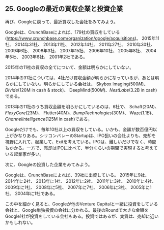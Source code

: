 ## 25. Googleの最近の買収企業と投資企業

再び、Googleに戻って、最近買収した会社をみてみよう。

Googleは、CrunchBaseによれば、179社の買収をしている (https://www.crunchbase.com/organization/google/acquisitions)。
2015年11社、
2014年31社、
2013年11社、
2012年14社、
2011年27社、
2010年30社、
2009年6社、
2008年3社、
2007年15社、
2006年10社、
2005年8社、
2004年5社、
2003年6社、
2001年2社である。

2015年の11社の買収の全てについて、金額は明らかにしていない。

2014年の31社については、4社だけ買収金額が明らかになっているが、あとは明らかにしていない。明らかにしている会社は、
Skybox Imaging($500M)、
Divide($120M in  cash & stock)、
DeepMind($500M)、
Nest Labs($3.2B in cash)である。

2013年の11社のうち買収金額を明らかにしているのは、6社で、
Schaft($20M)、
FlexyCore($23M)、
Flutter($40M)、
Bump Technologies($30M)、
Waze($1.1B)、
Channel Intelligence($125M in cash)である。

Googleだけでも、毎年10社以上の買収をしている。いかも、金額が数百億円以上がかなりある。シリコンバレーのStartupは、IPO狙いの会社よりも、売却を視野に入れて、起業して、Exitを考えている。IPOは、難しいだけでなく、時間もかかる。一方で、売却はIPOに比べて、半分くらいの期間で実現すると考えている起業家が多い。

次に、Googleの投資した企業をみてみよう。

Googleは、CrunchBaseによれば、39社に出資している。
2015年に9社、
2014年に2社、
2013年に1社、
2012年に2社、
2011年に3社、
2010年に4社、
2009年に1社、
2008年に5社、
2007年に7社、
2006年に3社、
2005年に1社、
2004年に1社である。

この中を細かく見ると、Googleが他のVenture Capitalと一緒に投資をしている会社と、Google単独投資の会社に分かれる。最後のRoundで大きな金額をGoogle1社が投資をしている会社もある。投資ではあるが、実質は、売却に近いかもしれない。
